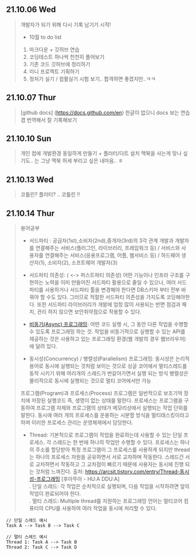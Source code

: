 ## 21.10.06 Wed
> 개발자가 되기 위해 다시 기록 남기기 시작!
> * 10월 to do list 
> 1. 마크다운 + 깃허브 연습
> 2. 코딩테스트 하나씩 천천히 풀어보기
> 3. 기존 코드 깃허브에 정리하기
> 4. 미니 프로젝트 기획하기
> 5. 정처기 실기 / 컴활실기 시험 보기.. 합격하면 좋겠지만..ㅋㅋ

## 21.10.07 Thur
> [github docs] (https://docs.github.com/en)
> 한글이 없으니 docs 보는 연습겸 번역해서 잘 기록해보기

## 21.10.10 Sun
> 개인 컴에 개발환경 동일하게 만들기 + 플러터/다트 설치
> 맥북을 사는게 맞나 싶기도.. 는 그냥 맥북 허세 부리고 싶은 내마음.. ㅎ

## 21.10.13 Wed
> 코틀린? 플러터? .. 코틀린 !!

## 21.10.14 Thur
> 용어공부
> - 서드파티 : 공급자(1st),소비자(2nd),중개자(3rd)의 3각 관계
> 개발과 개발자를 연결해주는 서비스(플러그인, 라이브러리, 프레임워크 등) / 서비스와 사용자를 연결해주는 서비스(응용프로그램, 어플, 웹서비스 등) / 하드웨어 생산자(1), 소비자(2), 소프트웨어 개발자(3)
> 
> - 서드파티 의존성: ( <-> 퍼스트파티 의존성) 어떤 기능이나 인프라 구조를 구현하는 노력을 이미 만들어진 서드파티 활용으로 줄일 수 있으나, 
> 여러 서드파티를 사용하거나 서드파티 툴을 변경해야 한다면 DB스키마 부터 전부 바꿔야 할 수도 있다. 그러므로 적절한 서드파티 의존성을 가지도록 코딩해야한다.
> 또한 서드파티 라이브러리가 개발에 엄청 많이 사용되는 반면 점검과 패치, 관리 하지 않으면 보안취약점으로 작용할 수 있다.
> 
> - [비동기(Async) 프로그래밍](https://developer.mozilla.org/ko/docs/Learn/JavaScript/Asynchronous/Concepts):
> 어떤 코드 실행 시, 그 동안 다른 작업을 수행할 수 있도록 프로그래밍 하는 것. 작업을 비동기적으로 실행할 수 있는 API를 제공하는 것은 사용하고 있는 프로그래밍 환경(웹 개발의 경우 웹브라우저)에 달려 있다.
> 
> - 동시성(Concurrency) / 병렬성(Parallelism) 프로그래밍:
> 동시성은 논리적 용어로 동시에 실행되는 것처럼 보이는 것으로 싱글 코어에서 멀티스레드를 동작 시키기 위해 여러개의 스레드가 번갈아가면서 실행 되는 방식
> 병렬성은 물리적으로 동시에 실행되는 것으로 멀티 코어에서만 가능
> 
>프로그램(Program)과 프로세스(Process)
프로그램은 일반적으로 보조기억 장치에 저장된 실행코드 즉, 생명이 없는 상태를 말한다. 프로세스는 프로그램을 구동하여 프로그램 자체와 프로그램의 상태가 메모리상에서 실행되는 작업 단위를 말한다. 동시에 여러 개의 프로세스를 운용하는 시분할 방식을 멀티태스킹이라고 하며 이러한 프로세스 관리는 운영체제에서 담당한다.
> - Thread: 기본적으로 프로그램이 작업을 완료하는데 사용할 수 있는 단일 프로세스. 각 스레드는 한 번에 하나의 작업만 수행할 수 있다. 
> 프로세스는 하나의 주소를 할당받아 특정 프로그램이 그 프로세스를 사용하게 되지만 thread는 하나의 프로세스 자원을 공유하면서 서로 교차하며 작동한다. 스레드간 서로 교차하면서 작동하고 그 교차점이 빠르기 때문에 사용자는 동시에 진행 되는 것처럼 느껴진다.
출처: https://arcsit.tistory.com/entry/Thread-동시성-프로그래밍 [후아뚜아 - HU:A DDU:A]    
> . 단일 스레드: 각 작업은 순차적으로 실행되며, 다음 작업을 시작하려면 앞의 작업이 완료되어야 한다.    
> . 멀티 스레드: Multiple thread를 지원하는 프로그래밍 언어는 멀티코어 컴퓨터의 CPU를 사용하여 여러 작업을 동시에 처리할 수 있다.   
```
// 단일 스레드 예시
Task A --> Task B --> Task C

// 멀티 스레드 예시
Thread 1: Task A --> Task B
Thread 2: Task C --> Task D
```
